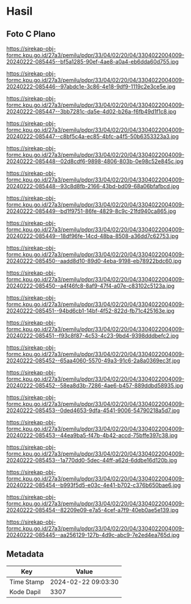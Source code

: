 # Hasil

## Foto C Plano

https://sirekap-obj-formc.kpu.go.id/27a3/pemilu/pdpr/33/04/02/20/04/3304022004009-20240222-085445--bf5a1285-90ef-4ae8-a0a4-eb6dda60d755.jpg

https://sirekap-obj-formc.kpu.go.id/27a3/pemilu/pdpr/33/04/02/20/04/3304022004009-20240222-085446--97abdc1e-3c86-4e18-9df9-1119c2e3ce5e.jpg

https://sirekap-obj-formc.kpu.go.id/27a3/pemilu/pdpr/33/04/02/20/04/3304022004009-20240222-085447--3bb7281c-da5e-4d02-b26a-f6fb49d1f1c8.jpg

https://sirekap-obj-formc.kpu.go.id/27a3/pemilu/pdpr/33/04/02/20/04/3304022004009-20240222-085447--c8bf5c4a-ec85-4bfc-a4f5-50b6353323a3.jpg

https://sirekap-obj-formc.kpu.go.id/27a3/pemilu/pdpr/33/04/02/20/04/3304022004009-20240222-085448--02d8cdf6-9898-4806-803b-0e98c52e845c.jpg

https://sirekap-obj-formc.kpu.go.id/27a3/pemilu/pdpr/33/04/02/20/04/3304022004009-20240222-085448--93c8d8fb-2166-43bd-bd09-68a06bfafbcd.jpg

https://sirekap-obj-formc.kpu.go.id/27a3/pemilu/pdpr/33/04/02/20/04/3304022004009-20240222-085449--bd1f9751-86fe-4829-8c9c-21fd940ca865.jpg

https://sirekap-obj-formc.kpu.go.id/27a3/pemilu/pdpr/33/04/02/20/04/3304022004009-20240222-085449--18df96fe-14cd-48ba-8508-a36dd7c62753.jpg

https://sirekap-obj-formc.kpu.go.id/27a3/pemilu/pdpr/33/04/02/20/04/3304022004009-20240222-085450--aadd8d10-89d0-4eba-9198-eb78922bdc60.jpg

https://sirekap-obj-formc.kpu.go.id/27a3/pemilu/pdpr/33/04/02/20/04/3304022004009-20240222-085450--a4f46fc8-8af9-47f4-a07e-c83102c5123a.jpg

https://sirekap-obj-formc.kpu.go.id/27a3/pemilu/pdpr/33/04/02/20/04/3304022004009-20240222-085451--94bd6cb1-14bf-4f52-822d-fb71c425163e.jpg

https://sirekap-obj-formc.kpu.go.id/27a3/pemilu/pdpr/33/04/02/20/04/3304022004009-20240222-085451--f93c8f87-4c53-4c23-9bd4-9398dddbefc2.jpg

https://sirekap-obj-formc.kpu.go.id/27a3/pemilu/pdpr/33/04/02/20/04/3304022004009-20240222-085452--65aa4060-5570-49a3-91c6-2a8a0369ec3f.jpg

https://sirekap-obj-formc.kpu.go.id/27a3/pemilu/pdpr/33/04/02/20/04/3304022004009-20240222-085452--58ea8d3b-7286-4ae6-b457-889ddbd58935.jpg

https://sirekap-obj-formc.kpu.go.id/27a3/pemilu/pdpr/33/04/02/20/04/3304022004009-20240222-085453--0ded4653-9dfa-4541-9006-54790218a5d7.jpg

https://sirekap-obj-formc.kpu.go.id/27a3/pemilu/pdpr/33/04/02/20/04/3304022004009-20240222-085453--44ea9ba5-f47b-4b42-accd-75bffe397c38.jpg

https://sirekap-obj-formc.kpu.go.id/27a3/pemilu/pdpr/33/04/02/20/04/3304022004009-20240222-085453--1a770dd0-5dec-44ff-a62d-6ddbe16d120b.jpg

https://sirekap-obj-formc.kpu.go.id/27a3/pemilu/pdpr/33/04/02/20/04/3304022004009-20240222-085454--b993f5d5-e03c-4e41-b702-c376b650bae6.jpg

https://sirekap-obj-formc.kpu.go.id/27a3/pemilu/pdpr/33/04/02/20/04/3304022004009-20240222-085454--82209e09-e7a5-4cef-a7f9-40eb0ae5e139.jpg

https://sirekap-obj-formc.kpu.go.id/27a3/pemilu/pdpr/33/04/02/20/04/3304022004009-20240222-085445--aa256129-127b-4d9c-abc9-7e2ed4ea765d.jpg


## Metadata

| Key        | Value               |
| ---------- | ------------------- |
| Time Stamp | 2024-02-22 09:03:30 |
| Kode Dapil | 3307                |



